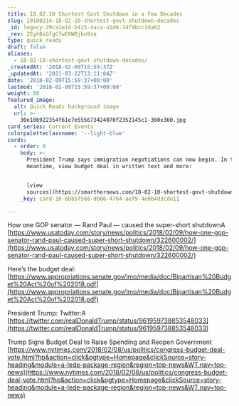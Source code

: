 ```yaml
---
title: 18.02.10 Shortest Govt Shutdown in a Few Decades
slug: 20180214-18-02-10-shortest-govt-shutdown-decades
_id: legacy-29ca1e14-b415-4aca-a1d6-74f9bcc1da62
_rev: ZEyhBiGfgCfwE8WOjbu9sa
type: quick_reads
draft: false
aliases:
  - 18-02-10-shortest-govt-shutdown-decades/
_createdAt: '2018-02-09T15:59:37Z'
_updatedAt: '2021-03-22T13:11:04Z'
date: '2018-02-09T15:59:37+00:00'
lastmod: '2018-02-09T15:59:37+00:00'
weight: 50
featured_image:
  alt: Quick Reads background image
  url: >-
    30e106922354f61e7e555673424070f2352145c1-360x360.jpg
card_series: Current Events
colorpaletteclassname: '--light-blue'
cards:
  - order: 0
    body: >-
      President Trump says immigration negotiations can now begin. In the
      meantime, view budget deal in written text and more:


      [view
      sources](https://smarthernews.com/18-02-10-shortest-govt-shutdown-decades/)
    _key: card-10-6bb5f568-db66-4764-aef9-4e0b4d3cde11

---
```

How one GOP senator — Rand Paul — caused the super-short shutdownA [https://www.usatoday.com/story/news/politics/2018/02/09/how-one-gop-senator-rand-paul-caused-super-short-shutdown/322600002/](https://www.usatoday.com/story/news/politics/2018/02/09/how-one-gop-senator-rand-paul-caused-super-short-shutdown/322600002/)

Here’s the budget deal: [https://www.appropriations.senate.gov/imo/media/doc/Bipartisan%20Budget%20Act%20of%202018.pdf](https://www.appropriations.senate.gov/imo/media/doc/Bipartisan%20Budget%20Act%20of%202018.pdf)

President Trump: Twitter:A [https://twitter.com/realDonaldTrump/status/961959738853548033](https://twitter.com/realDonaldTrump/status/961959738853548033)

Trump Signs Budget Deal to Raise Spending and Reopen Government  
[https://www.nytimes.com/2018/02/08/us/politics/congress-budget-deal-vote.html?hp&action=click&pgtype=Homepage&clickSource=story-heading&module=a-lede-package-region&region=top-news&WT.nav=top-news](https://www.nytimes.com/2018/02/08/us/politics/congress-budget-deal-vote.html?hp&action=click&pgtype=Homepage&clickSource=story-heading&module=a-lede-package-region&region=top-news&WT.nav=top-news)